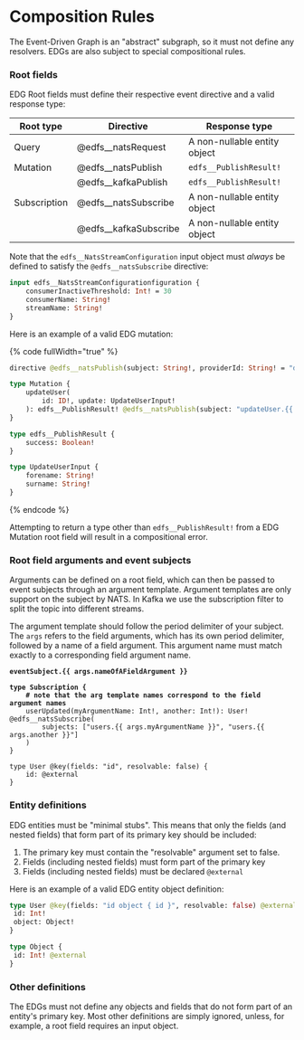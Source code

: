 # Composition Rules

The Event-Driven Graph is an "abstract" subgraph, so it must not define any resolvers. EDGs are also subject to special compositional rules.

### Root fields

EDG Root fields must define their respective event directive and a valid response type:

| Root type    | Directive               | Response type                |
| ------------ | ----------------------- | ---------------------------- |
| Query        | @edfs\_\_natsRequest    | A non-nullable entity object |
| Mutation     | @edfs\_\_natsPublish    | `edfs__PublishResult!`       |
|              | @edfs\_\_kafkaPublish   | `edfs__PublishResult!`       |
| Subscription | @edfs\_\_natsSubscribe  | A non-nullable entity object |
|              | @edfs\_\_kafkaSubscribe | A non-nullable entity object |

Note that the `edfs__NatsStreamConfiguration` input object must _always_ be defined to satisfy the `@edfs__natsSubscribe` directive:

```graphql
input edfs__NatsStreamConfigurationfiguration {
    consumerInactiveThreshold: Int! = 30
    consumerName: String!
    streamName: String!
}
```

Here is an example of a valid EDG mutation:

{% code fullWidth="true" %}
```graphql
directive @edfs__natsPublish(subject: String!, providerId: String! = "default") on FIELD_DEFINITION

type Mutation {
    updateUser(
        id: ID!, update: UpdateUserInput!
    ): edfs__PublishResult! @edfs__natsPublish(subject: "updateUser.{{ args.id }}")
}

type edfs__PublishResult {
    success: Boolean!
}

type UpdateUserInput {
    forename: String!
    surname: String!
}
```
{% endcode %}

Attempting to return a type other than `edfs__PublishResult!` from a EDG Mutation root field will result in a compositional error.

### Root field arguments and event subjects

Arguments can be defined on a root field, which can then be passed to event subjects through an argument template. Argument templates are only support on the subject by NATS. In Kafka we use the subscription filter to split the topic into different streams.

The argument template should follow the period delimiter of your subject. The `args` refers to the field arguments, which has its own period delimiter, followed by a name of a field argument. This argument name must match exactly to a corresponding field argument name.

<pre class="language-bash"><code class="lang-bash"><strong>eventSubject.{{ args.nameOfAFieldArgument }}
</strong></code></pre>

<pre class="language-graphql" data-full-width="false"><code class="lang-graphql"><strong>type Subscription {
</strong><strong>    # note that the arg template names correspond to the field argument names
</strong>    userUpdated(myArgumentName: Int!, another: Int!): User! @edfs__natsSubscribe(
        subjects: ["users.{{ args.myArgumentName }}", "users.{{ args.another }}"]
    )
}

type User @key(fields: "id", resolvable: false) {
    id: @external
}
</code></pre>

### Entity definitions

EDG entities must be "minimal stubs". This means that only the fields (and nested fields) that form part of its primary key should be included:

1. The primary key must contain the "resolvable" argument set to false.
2. Fields (including nested fields) must form part of the primary key
3. Fields (including nested fields) must be declared `@external`

Here is an example of a valid EDG entity object definition:

```graphql
type User @key(fields: "id object { id }", resolvable: false) @external {
 id: Int!
 object: Object!
}

type Object {
 id: Int! @external
}
```

### Other definitions

The EDGs must not define any objects and fields that do not form part of an entity's primary key. Most other definitions are simply ignored, unless, for example, a root field requires an input object.

